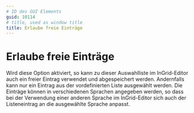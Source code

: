 ```yaml
---
# ID des GUI Elements
guid: 10114
# title, used as window title
title: Erlaube freie Einträge
---
```


# Erlaube freie Einträge

Wird diese Option aktiviert, so kann zu dieser Auswahlliste im InGrid-Editor auch ein freier Eintrag verwendet und abgespeichert werden. Andernfalls kann nur ein Eintrag aus der vordefinierten Liste ausgewählt werden. Die Einträge können in verschiedenen Sprachen angegeben werden, so dass bei der Verwendung einer anderen Sprache im InGrid-Editor sich auch der Listeneintrag an die ausgewählte Sprache anpasst.

